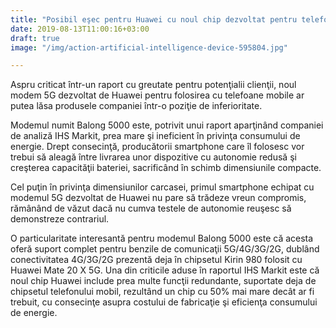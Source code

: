 ```yaml
---
title: "Posibil eşec pentru Huawei cu noul chip dezvoltat pentru telefoane 5G"
date: 2019-08-13T11:00:16+03:00
draft: true
image: "/img/action-artificial-intelligence-device-595804.jpg"

---
```

Aspru criticat într-un raport cu greutate pentru potenţialii clienţii, noul modem 5G dezvoltat de Huawei pentru folosirea cu telefoane mobile ar putea lăsa produsele companiei într-o poziţie de inferioritate.

Modemul numit Balong 5000 este, potrivit unui raport aparţinând companiei de analiză IHS Markit, prea mare şi ineficient în privinţa consumului de energie. Drept consecinţă, producătorii smartphone care îl folosesc vor trebui să aleagă între livrarea unor dispozitive cu autonomie redusă şi creşterea capacităţii bateriei, sacrificând în schimb dimensiunile compacte.

Cel puţin în privinţa dimensiunilor carcasei, primul smartphone echipat cu modemul 5G dezvoltat de Huawei nu pare să trădeze vreun compromis, rămânând de văzut dacă nu cumva testele de autonomie reuşesc să demonstreze contrariul.

O particularitate interesantă pentru modemul Balong 5000 este că acesta oferă suport complet pentru benzile de comunicaţii 5G/4G/3G/2G, dublând conectivitatea 4G/3G/2G prezentă deja în chipsetul Kirin 980 folosit cu Huawei Mate 20 X 5G. Una din criticile aduse în raportul IHS Markit este că noul chip Huawei include prea multe funcţii redundante, suportate deja de chipsetul telefonului mobil, rezultând un chip cu 50% mai mare decât ar fi trebuit, cu consecinţe asupra costului de fabricaţie şi eficienţa consumului de energie.
